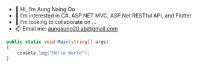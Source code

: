 - 👋 Hi, I’m Aung Naing Oo
- 👀 I’m interested in C#, ASP.NET MVC, ASP.Net RESTful API, and Flutter
- 💞️ I’m looking to collaborate on ...
- 📫 Email me: aungaung20.ab@gmail.com

<!---
aungaung99/aungaung99 is a ✨ special ✨ repository because its `README.md` (this file) appears on your GitHub profile.
You can click the Preview link to take a look at your changes.
--->

```c#
public static void Main(string[] args)
{
    console.log("Hello World");
}
```
